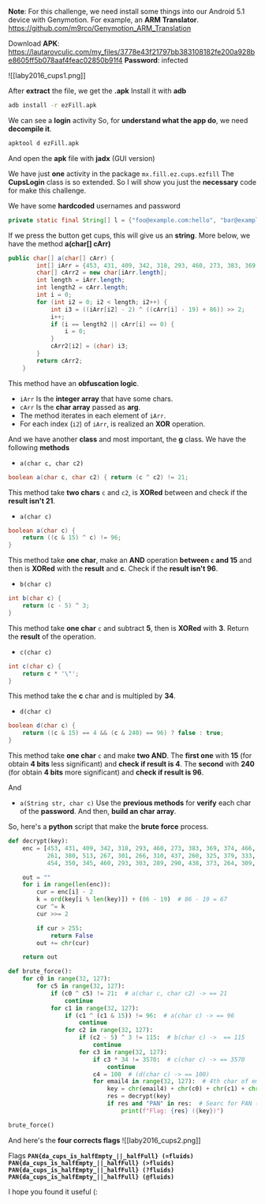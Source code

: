 **Note**: For this challenge, we need install some things into our Android 5.1 device with Genymotion.
For example, an **ARM Translator**.
https://github.com/m9rco/Genymotion_ARM_Translation

Download **APK**: https://lautarovculic.com/my_files/3778e43f21797bb383108182fe200a928be8605ff5b078aaf4feac02850b91f4
**Password**: infected

![[laby2016_cups1.png]]

After **extract** the file, we get the **.apk**
Install it with **adb**
```bash
adb install -r ezFill.apk
```

We can see a **login** activity
So, for **understand what the app do**, we need **decompile it**.
```bash
apktool d ezFill.apk
```
And open the **apk** file with **jadx** (GUI version)

We have just **one** activity in the package `mx.fill.ez.cups.ezfill`
The **CupsLogin** class is so extended. So I will show you just the **necessary** code for make this challenge.

We have some **hardcoded** usernames and password
```java
private static final String[] l = {"foo@example.com:hello", "bar@example.com:world", "tetris@nintendo.com:barre11$", "drltchie@bell.com:c4lif3!!", "ash@pokemon.com:master0", "wozMan@free.com:apple1", "pescobar@coca.com:thuglife", "lisa@app13.com:stev0j0bs", "chewy@cool.com:things", "ccups@reisfun.net:h20isgood", "solo@starwars.com:reds0lo", "dacoach@bears.com:shuffle", "pack3rh4ter@bears.com:th3ysuck", "bill@wind0z.ru:h4cker1", "mario@nintendo.jp:i<3princess", "donkey@k0n.go:barre11$", "dritchie@bell.com:c4lif3!"};
```

If we press the button get cups, this will give us an **string**.
More below, we have the method **a(char[] cArr)**
```java
public char[] a(char[] cArr) {  
        int[] iArr = {453, 431, 409, 342, 318, 293, 460, 273, 383, 369, 374, 466, 261, 380, 513, 267, 301, 266, 310, 437, 260, 325, 379, 333, 454, 350, 345, 460, 293, 303, 289, 290, 438, 373, 264, 309, 351};  
        char[] cArr2 = new char[iArr.length];  
        int length = iArr.length;  
        int length2 = cArr.length;  
        int i = 0;  
        for (int i2 = 0; i2 < length; i2++) {  
            int i3 = ((iArr[i2] - 2) ^ ((cArr[i] - 19) + 86)) >> 2;  
            i++;  
            if (i == length2 || cArr[i] == 0) {  
                i = 0;  
            }  
            cArr2[i2] = (char) i3;  
        }  
        return cArr2;  
    }
```

This method have an **obfuscation logic**.
- `iArr` Is the **integer array** that have some chars.
- `cArr` Is the **char array** passed as **arg**.
- The method iterates in each element of `iArr`.
- For each index (`i2`) of `iArr`, is realized an **XOR** operation.

And we have another **class** and most important, the **g** class.
We have the following **methods**
- `a(char c, char c2)`
```java
boolean a(char c, char c2) { return (c ^ c2) != 21;
```
This method take **two chars** `c` and `c2`, is **XORed** between and check if the **result isn't 21**.

- `a(char c)`
```java
boolean a(char c) {
    return ((c & 15) ^ c) != 96;
}
```
This method take **one char**, make an **AND** operation **between `c` and 15** and then is **XORed** with the **result** and **c**. Check if the **result isn't 96**.

- `b(char c)`
```java
int b(char c) {
    return (c - 5) ^ 3;
}
```
This method take **one char** `c` and subtract **5**, then is **XORed** with **3**. Return the **result** of the operation.

- `c(char c)`
```java
int c(char c) {
    return c * '\"';
}
```
This method take the **c** char and is multipled by **34**.

- `d(char c)`
```java
boolean d(char c) {
    return ((c & 15) == 4 && (c & 240) == 96) ? false : true;
}
```
This method take **one char** `c` and make **two AND**.
The **first one** with **15** (for obtain **4 bits** less significant) and **check if result is 4**.
The **second** with **240** (for obtain **4 bits** more significant) and **check if result is 96**.

And
- `a(String str, char c)`
Use the **previous methods** for **verify** each char of the **password**. And then, **build an char array**.

So, here's a **python** script that make the **brute force** process.
```python
def decrypt(key):
    enc = [453, 431, 409, 342, 318, 293, 460, 273, 383, 369, 374, 466,
           261, 380, 513, 267, 301, 266, 310, 437, 260, 325, 379, 333,
           454, 350, 345, 460, 293, 303, 289, 290, 438, 373, 264, 309, 351]

    out = ""
    for i in range(len(enc)):
        cur = enc[i] - 2
        k = ord(key[i % len(key)]) + (86 - 19)  # 86 - 19 = 67
        cur ^= k
        cur >>= 2

        if cur > 255:
            return False
        out += chr(cur)

    return out

def brute_force():
    for c0 in range(32, 127):
        for c5 in range(32, 127):
            if (c0 ^ c5) != 21:  # a(char c, char c2) -> == 21
                continue
            for c1 in range(32, 127):
                if (c1 ^ (c1 & 15)) != 96:  # a(char c) -> == 96
                    continue
                for c2 in range(32, 127):
                    if (c2 - 5) ^ 3 != 115:  # b(char c) ->  == 115
                        continue
                    for c3 in range(32, 127):
                        if c3 * 34 != 3570:  # c(char c) -> == 3570
                            continue
                        c4 = 100  # (d(char c) -> == 100)
                        for email4 in range(32, 127):  # 4th char of email
                            key = chr(email4) + chr(c0) + chr(c1) + chr(c2) + chr(c3) + chr(c4) + chr(c5)
                            res = decrypt(key)
                            if res and "PAN" in res:  # Searc for PAN (Flag format)
                                print(f"Flag: {res} ({key})")

brute_force()
```

And here's the **four corrects flags**
![[laby2016_cups2.png]]

Flags
**`PAN{da_cups_is_halfEmpty_||_halfFull} (=fluids)`**
**`PAN{da_cups_is_halfEmpty_||_halfFull} (>fluids)`**
**`PAN{da_cups_is_halfEmpty_||_halfFull} (?fluids)`**
**`PAN{da_cups_is_halfEmpty_||_halfFull} (@fluids)`**

I hope you found it useful (:
